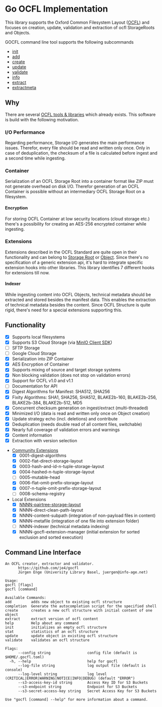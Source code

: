 # Go OCFL Implementation

This library supports the Oxford Common Filesystem Layout ([OCFL](https://ocfl.io/)) 
and focuses on creation, update, validation and extraction of ocfl StorageRoots and Objects.

GOCFL command line tool supports the following subcommands
* [init](docs/init.md)
* [add](docs/add.md)
* [create](docs/create.md)
* [update](docs/update.md)
* [validate](docs/validate.md)
* [info](docs/stat.md)
* [extract](docs/extract.md)
* [extractmeta](docs/extractmeta.md)

## Why
There are several [OCFL tools & libraries](https://github.com/OCFL/spec/wiki/Implementations#code-libraries-validators-and-other-tools) 
which already exists. This software is build with the following motivation.

### I/O Performance
Regarding performance, Storage I/O generates the main performance issues. Therefor, every file 
should be read and written only once. Only in case of deduplication, the checksum of a file is
calculated before ingest and a second time while ingesting. 

### Container 
Serialization of an OCFL Storage Root into a container format like ZIP must not generate 
overhead on disk I/O. Therefor generation of an OCFL Container is possible without an intermediary
OCFL Storage Root on a filesystem. 

#### Encryption 
For storing OCFL Container at low security locations (cloud storage etc.) there's a possibility
for creating an AES-256 encrypted container while ingesting. 

### Extensions
Extensions described in the OCFL Standard are quite open in their functionality and can 
belong to [Storage Root](https://ocfl.io/1.1/spec/#storage-root-extensions) or 
[Object](https://ocfl.io/1.1/spec/#object-extensions). Since there's no specification of 
a generic extension api, it's hard to integrate specific extension hooks into other 
libraries. This library identifies 7 different hooks for extensions till now. 

#### Indexer
While ingesting content into OCFL Objects, technical metadata should be extracted and stored 
besides the manifest data. This enables the extraction of technical metadata besides the content.
Since OCFL Structure is quite rigid, there's need for a special extensions supporting this. 

## Functionality

- [x] Supports local filesystems
- [x] Supports S3 Cloud Storage (via [MinIO Client SDK](https://github.com/minio/minio-go))
- [ ] SFTP Storage
- [ ] Google Cloud Storage
- [x] Serialization into ZIP Container
- [x] AES Encryption of Container
- [x] Supports mixing of source and target storage systems
- [x] Non blocking validation (does not stop on validation errors)
- [x] Support for OCFL v1.0 and v1.1
- [ ] Documentation for API
- [x] Digest Algorithms for Manifest: SHA512, SHA256
- [x] Fixity Algorithms: SHA1, SHA256, SHA512, BLAKE2b-160, BLAKE2b-256, BLAKE2b-384, BLAKE2b-512, MD5
- [x] Concurrent checksum generation on ingest/extract (multi-threaded)
- [x] Minimized I/O (data is read and written only once on Object creation)
- [x] Update strategy echo (incl. deletions) and contribute
- [x] Deduplication (needs double read of all content files, switchable)
- [x] Nearly full coverage of validation errors and warnings
- [x] Content information
- [x] Extraction with version selection
- [Community Extensions](https://github.com/OCFL/extensions/docs) 
  - [x] 0001-digest-algorithms
  - [x] 0002-flat-direct-storage-layout
  - [x] 0003-hash-and-id-n-tuple-storage-layout
  - [x] 0004-hashed-n-tuple-storage-layout
  - [ ] 0005-mutable-head
  - [x] 0006-flat-omit-prefix-storage-layout
  - [x] 0007-n-tuple-omit-prefix-storage-layout
  - [ ] 0008-schema-registry
- Local Extensions
  - [x] [NNNN-pairtree-storage-layout](https://pythonhosted.org/Pairtree/pairtree.pairtree_client.PairtreeStorageClient-class.html) 
  - [x] NNNN-direct-clean-path-layout
  - [x] NNNN-content-subpath (integration of non-payload files in content)
  - [x] NNNN-metafile (integration of one file into extension folder)
  - [ ] NNNN-indexer (technical metadata indexing) 
  - [x] NNNN-gocfl-extension-manager (initial extension for sorted exclusion and sorted execution)

## Command Line Interface

```
An OCFL creator, extractor and validator.
      https://github.com/je4/gocfl
      Jürgen Enge (University Library Basel, juergen@info-age.net)

Usage:
gocfl [flags]
gocfl [command]

Available Commands:
add         adds new object to existing ocfl structure
completion  Generate the autocompletion script for the specified shell
create      creates a new ocfl structure with initial content of one object
extract     extract version of ocfl content
help        Help about any command
init        initializes an empty ocfl structure
stat        statistics of an ocfl structure
update      update object in existing ocfl structure
validate    validates an ocfl structure

Flags:
      --config string                 config file (default is $HOME/.gocfl.toml)
  -h, --help                          help for gocfl
      --log-file string               log output file (default is console)
      --log-level string              log level (CRITICAL|ERROR|WARNING|NOTICE|INFO|DEBUG) (default "ERROR")
      --s3-access-key-id string       Access Key ID for S3 Buckets
      --s3-endpoint string            Endpoint for S3 Buckets
      --s3-secret-access-key string   Secret Access Key for S3 Buckets

Use "gocfl [command] --help" for more information about a command.
```

